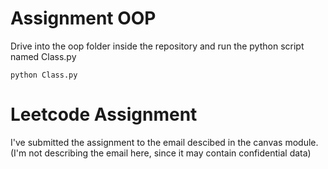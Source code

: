 # Assignment OOP

Drive into the oop folder inside the repository and run the python script named Class.py

```
python Class.py
```

# Leetcode Assignment

I've submitted the assignment to the email descibed in the canvas module.
(I'm not describing the email here, since it may contain confidential data)
